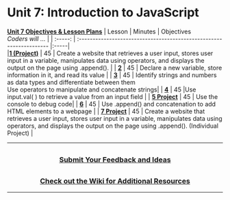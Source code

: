 # Unit 7: Introduction to JavaScript
[**Unit 7 Objectives & Lesson Plans**](https://docs.google.com/document/d/1RWGlAv71opW8Odkhd_uCiIQEhbgxAXqntqIn7s6p7Z4/edit)
|                                                 Lesson                                                     | Minutes | Objectives <br> _Coders will ..._                                    |
| :-----: | :------------------------------------------------------------------- |:-----|                                                 
|[**1 (Project)**](https://docs.google.com/presentation/d/1JAGr_kwM0EM9s2oMADtnx5K1nFcP4e8LbjK3tYoej6k/edit?usp=sharing)     |   45    | Create a website that retrieves a user input, stores user input in a variable, manipulates data using operators, and displays the output on the page using .append().                   |
|     [**2**](https://docs.google.com/presentation/d/1zuHrbB-uiiCZpF8fERntBE5y5XrdOfiTcaJwAOy5HHU/edit?usp=sharing)     |   45    | Declare a new variable, store information in it, and read its value                                                 |
|     [**3**](https://docs.google.com/presentation/d/1OtnYEBeCO_-yCw0hGlr53y8srRYdolkKvXwJQXP7geU/edit?usp=sharing)     |   45    | Identify strings and numbers as data types and differentiate between them </br>Use operators to manipulate and concatenate strings|
|     [**4**](https://docs.google.com/presentation/d/1AnT6t8ybzzcOiFp4Q_L7I_93zcEBhC5VzHrVlICXuAo/edit?usp=sharing)     |   45    |Use input.val( ) to retrieve a value from an input field |
| [**5 Project**](https://docs.google.com/presentation/d/185sFyMFZ2-ATLkTEkRtyE3s2WqWf_fqzAUvVDUfjmG8/edit?usp=sharing) |  45 | Use the console to debug code|
| [**6**](https://docs.google.com/presentation/d/1PJIY8xnKR7IxpmWJpo4TsppqmvBtCwFGT497LH6_oWA/edit?usp=sharing) |  45 | Use .append() and concatenation to add HTML elements to a webpage |
| [**7 Project**](https://docs.google.com/presentation/d/1yvJQvXEZ0Ok93_Mig-VIrlXxqUv6kX8pGObvAWl9x0k/edit?usp=sharing) |  45   | Create a website that retrieves a user input, stores user input in a variable, manipulates data using operators, and displays the output on the page using .append(). (Individual Project) |

---
## <h3 align="center"><a href="https://docs.google.com/forms/d/e/1FAIpQLSc4oUNSthmU63TqlzUOOWd3buX3tGVIPRNDm0tsLB_nOONRLQ/viewform">Submit Your Feedback and Ideas</a></h3>

## <h3 align="center"><a href="https://github.com/itscodenation/curriculum-21-22/wiki">Check out the Wiki for Additional Resources</a></h3>

---

